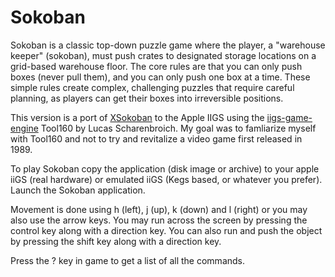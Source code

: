 # Sokoban

Sokoban is  a classic top-down puzzle game where the player, a "warehouse keeper" (sokoban), must push crates to designated storage locations on a grid-based warehouse floor. The core rules are that you can only push boxes (never pull them), and you can only push one box at a time. These simple rules create complex, challenging puzzles that require careful planning, as players can get their boxes into irreversible positions.

This version is a port of [XSokoban](https://www.cs.cornell.edu/andru/xsokoban.html) to the Apple IIGS using the [iigs-game-engine](https://github.com/lscharen/iigs-game-engine) Tool160 by Lucas Scharenbroich. My goal was to famliarize myself with Tool160 and not to try and revitalize a video game first released in 1989.

To play Sokoban copy the application (disk image or archive) to your apple iiGS (real hardware) or emulated iiGS (Kegs based, or whatever you prefer).  Launch the Sokoban application. 

Movement is done using h (left), j (up), k (down) and l (right) or you may also use the arrow keys. You may run across the screen by pressing the control key along with a direction key. You can also run and push the object by pressing the shift key along with a direction key. 

Press the ? key in game to get a list of all the commands.
